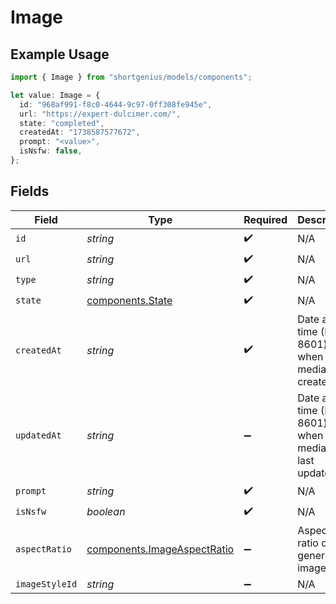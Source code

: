 # Image

## Example Usage

```typescript
import { Image } from "shortgenius/models/components";

let value: Image = {
  id: "968af991-f8c0-4644-9c97-0ff308fe945e",
  url: "https://expert-dulcimer.com/",
  state: "completed",
  createdAt: "1738587577672",
  prompt: "<value>",
  isNsfw: false,
};
```

## Fields

| Field                                                                      | Type                                                                       | Required                                                                   | Description                                                                |
| -------------------------------------------------------------------------- | -------------------------------------------------------------------------- | -------------------------------------------------------------------------- | -------------------------------------------------------------------------- |
| `id`                                                                       | *string*                                                                   | :heavy_check_mark:                                                         | N/A                                                                        |
| `url`                                                                      | *string*                                                                   | :heavy_check_mark:                                                         | N/A                                                                        |
| `type`                                                                     | *string*                                                                   | :heavy_check_mark:                                                         | N/A                                                                        |
| `state`                                                                    | [components.State](../../models/components/state.md)                       | :heavy_check_mark:                                                         | N/A                                                                        |
| `createdAt`                                                                | *string*                                                                   | :heavy_check_mark:                                                         | Date and time (ISO 8601) when the media was created.                       |
| `updatedAt`                                                                | *string*                                                                   | :heavy_minus_sign:                                                         | Date and time (ISO 8601) when the media was last updated.                  |
| `prompt`                                                                   | *string*                                                                   | :heavy_check_mark:                                                         | N/A                                                                        |
| `isNsfw`                                                                   | *boolean*                                                                  | :heavy_check_mark:                                                         | N/A                                                                        |
| `aspectRatio`                                                              | [components.ImageAspectRatio](../../models/components/imageaspectratio.md) | :heavy_minus_sign:                                                         | Aspect ratio of the generated image.                                       |
| `imageStyleId`                                                             | *string*                                                                   | :heavy_minus_sign:                                                         | N/A                                                                        |